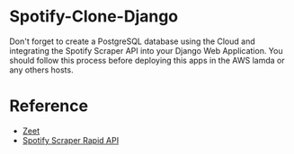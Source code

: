 # Spotify-Clone-Django


Don't forget to create a PostgreSQL database using the Cloud and integrating the Spotify Scraper API into your Django Web Application. You should follow this process before deploying this apps in the AWS lamda or any others hosts.

# Reference
* [Zeet](https://zeet.co/)
* [Spotify Scraper Rapid API](https://rapidapi.com/DataFanatic/api/spotify-scraper)
